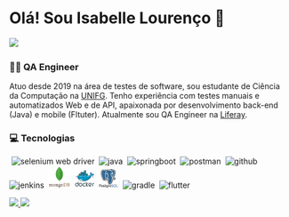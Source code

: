 # Olá! Sou Isabelle Lourenço 👋

<a href="https://www.linkedin.com/in/isabelle-lourenco" target="_blank"><img src="https://img.shields.io/badge/-LinkedIn-%230077B5?style=for-the-badge&logo=linkedin&logoColor=white" target="_blank"></a>

### 👩‍💻 QA Engineer

Atuo desde 2019 na área de testes de software, sou estudante de Ciência da Computação na [UNIFG](https://unifg.edu.br/graduacao-tradicional/ciencia-da-computacao/). Tenho experiência com testes manuais e automatizados Web e de API, apaixonada por desenvolvimento back-end (Java) e mobile (Fltuter). Atualmente sou QA Engineer na [Liferay](https://www.liferay.com/).


### 💻 Tecnologias

<p align="left">
  <img href="https://www.selenium.dev/" target="_blank"> <img src="https://upload.wikimedia.org/wikipedia/commons/d/d5/Selenium_Logo.png" alt="selenium web driver" width="35" height="35"/> </img>
  <img href="https://www.java.com/" target="_blank"> <img src="https://www.vectorlogo.zone/logos/java/java-icon.svg" alt="java" width="35" height="35"/> </img>
  <img href="https://spring.io/" target="_blank"> <img src="https://www.vectorlogo.zone/logos/springio/springio-icon.svg" alt="springboot" width="35" height="35"/> </img>
  <img href="https://www.postman.com/" target="_blank"> <img src="https://www.vectorlogo.zone/logos/getpostman/getpostman-icon.svg" alt="postman" width="35" height="35"/> </img>
  <img href="https://www.github.com/" target="_blank"> <img src="https://upload.wikimedia.org/wikipedia/commons/4/4a/GitHub_Mark.png" alt="github" width="35" height="35"/> </img>
  <img href="https://www.jenkins.io/" target="_blank"> <img src="https://www.vectorlogo.zone/logos/jenkins/jenkins-icon.svg" alt="jenkins" width="35" height="35"/> </img>
  <img href="https://www.mongodb.com/" target="_blank"> <img src="https://raw.githubusercontent.com/devicons/devicon/master/icons/mongodb/mongodb-original-wordmark.svg" alt="mongodb" width="40" height="40"/> </img>
  <img href="https://www.docker.com/" target="_blank"> <img src="https://raw.githubusercontent.com/devicons/devicon/master/icons/docker/docker-original-wordmark.svg" alt="docker" width="35" height="35"/> </img>
  <img href="https://www.postgresql.org" target="_blank"> <img src="https://raw.githubusercontent.com/devicons/devicon/master/icons/postgresql/postgresql-original-wordmark.svg" alt="postgresql" width="35" height="35"/> </img> 
  <img href="https://gradle.org/" target="_blank"> <img src="https://www.vectorlogo.zone/logos/gradle/gradle-icon.svg" alt="gradle" width="35" height="35"/> </img>
  <img href="https://flutter.dev/" target="_blank"> <img src="https://www.vectorlogo.zone/logos/flutterio/flutterio-icon.svg" alt="flutter" width="30" height="30"/> </img>
</p>

<div align="left">
  <a href="https://github.com/isabellelourenco">
  <img height="180em" src="https://github-readme-stats.vercel.app/api?username=isabellelourenco&show_icons=true&theme=dracula&include_all_commits=true&count_private=true"/>
  <img height="180em" src="https://github-readme-stats.vercel.app/api/top-langs/?username=isabellelourenco&layout=compact&langs_count=7&theme=dracula"/>
</div>
